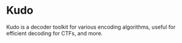 # Kudo
Kudo is a decoder toolkit for various encoding algorithms, useful for efficient decoding for CTFs, and more.
